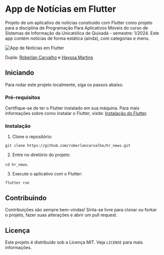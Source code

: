 # App de Notícias em Flutter

Projeto de um aplicativo de notícias construído com Flutter como projeto para a disciplina de Programação Para Aplicativos Móveis do curso de Sistemas de Informação da Unicatólica de Quixadá - semestre: 1/2024. Este app contém notícias de forma estática (ainda), com categorias e menu.

![App de Notícias em Flutter](assets/mockup.pn)

Dupla: [Roberlan Carvalho](https://github.com/roberlancarvalho/) e [Hayssa Martins](https://github.com/hayssamartinsdev)

## Iniciando

Para rodar este projeto localmente, siga os passos abaixo.

### Pré-requisitos

Certifique-se de ter o Flutter instalado em sua máquina. Para mais informações sobre como instalar o Flutter, visite: [Instalação do Flutter](https://flutter.dev/docs/get-started/install).

### Instalação

1. Clone o repositório:

`git clone https://github.com/roberlancarvalho/hr_news.git`

2. Entre no diretório do projeto:

`cd hr_news`.

3. Execute o aplicativo com o Flutter:

`flutter run`


## Contribuindo

Contribuições são sempre bem-vindas! Sinta-se livre para clonar ou forkar o projeto, fazer suas alterações e abrir um pull request.

## Licença

Este projeto é distribuído sob a Licença MIT. Veja `LICENSE` para mais informações.

